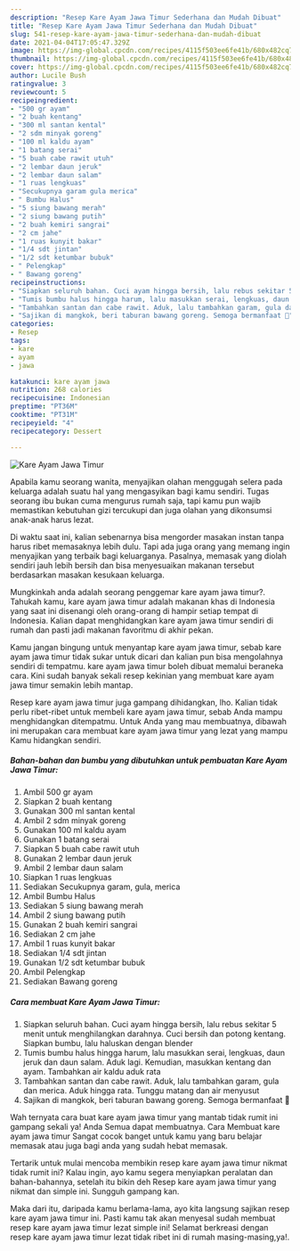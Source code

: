 ```yaml
---
description: "Resep Kare Ayam Jawa Timur Sederhana dan Mudah Dibuat"
title: "Resep Kare Ayam Jawa Timur Sederhana dan Mudah Dibuat"
slug: 541-resep-kare-ayam-jawa-timur-sederhana-dan-mudah-dibuat
date: 2021-04-04T17:05:47.329Z
image: https://img-global.cpcdn.com/recipes/4115f503ee6fe41b/680x482cq70/kare-ayam-jawa-timur-foto-resep-utama.jpg
thumbnail: https://img-global.cpcdn.com/recipes/4115f503ee6fe41b/680x482cq70/kare-ayam-jawa-timur-foto-resep-utama.jpg
cover: https://img-global.cpcdn.com/recipes/4115f503ee6fe41b/680x482cq70/kare-ayam-jawa-timur-foto-resep-utama.jpg
author: Lucile Bush
ratingvalue: 3
reviewcount: 5
recipeingredient:
- "500 gr ayam"
- "2 buah kentang"
- "300 ml santan kental"
- "2 sdm minyak goreng"
- "100 ml kaldu ayam"
- "1 batang serai"
- "5 buah cabe rawit utuh"
- "2 lembar daun jeruk"
- "2 lembar daun salam"
- "1 ruas lengkuas"
- "Secukupnya garam gula merica"
- " Bumbu Halus"
- "5 siung bawang merah"
- "2 siung bawang putih"
- "2 buah kemiri sangrai"
- "2 cm jahe"
- "1 ruas kunyit bakar"
- "1/4 sdt jintan"
- "1/2 sdt ketumbar bubuk"
- " Pelengkap"
- " Bawang goreng"
recipeinstructions:
- "Siapkan seluruh bahan. Cuci ayam hingga bersih, lalu rebus sekitar 5 menit untuk menghilangkan darahnya. Cuci bersih dan potong kentang. Siapkan bumbu, lalu haluskan dengan blender"
- "Tumis bumbu halus hingga harum, lalu masukkan serai, lengkuas, daun jeruk dan daun salam. Aduk lagi. Kemudian, masukkan kentang dan ayam. Tambahkan air kaldu aduk rata"
- "Tambahkan santan dan cabe rawit. Aduk, lalu tambahkan garam, gula dan merica. Aduk hingga rata. Tunggu matang dan air menyusut"
- "Sajikan di mangkok, beri taburan bawang goreng. Semoga bermanfaat 💚"
categories:
- Resep
tags:
- kare
- ayam
- jawa

katakunci: kare ayam jawa 
nutrition: 268 calories
recipecuisine: Indonesian
preptime: "PT36M"
cooktime: "PT31M"
recipeyield: "4"
recipecategory: Dessert

---
```



![Kare Ayam Jawa Timur](https://img-global.cpcdn.com/recipes/4115f503ee6fe41b/680x482cq70/kare-ayam-jawa-timur-foto-resep-utama.jpg)

Apabila kamu seorang wanita, menyajikan olahan menggugah selera pada keluarga adalah suatu hal yang mengasyikan bagi kamu sendiri. Tugas seorang ibu bukan cuma mengurus rumah saja, tapi kamu pun wajib memastikan kebutuhan gizi tercukupi dan juga olahan yang dikonsumsi anak-anak harus lezat.

Di waktu  saat ini, kalian sebenarnya bisa mengorder masakan instan tanpa harus ribet memasaknya lebih dulu. Tapi ada juga orang yang memang ingin menyajikan yang terbaik bagi keluarganya. Pasalnya, memasak yang diolah sendiri jauh lebih bersih dan bisa menyesuaikan makanan tersebut berdasarkan masakan kesukaan keluarga. 



Mungkinkah anda adalah seorang penggemar kare ayam jawa timur?. Tahukah kamu, kare ayam jawa timur adalah makanan khas di Indonesia yang saat ini disenangi oleh orang-orang di hampir setiap tempat di Indonesia. Kalian dapat menghidangkan kare ayam jawa timur sendiri di rumah dan pasti jadi makanan favoritmu di akhir pekan.

Kamu jangan bingung untuk menyantap kare ayam jawa timur, sebab kare ayam jawa timur tidak sukar untuk dicari dan kalian pun bisa mengolahnya sendiri di tempatmu. kare ayam jawa timur boleh dibuat memalui beraneka cara. Kini sudah banyak sekali resep kekinian yang membuat kare ayam jawa timur semakin lebih mantap.

Resep kare ayam jawa timur juga gampang dihidangkan, lho. Kalian tidak perlu ribet-ribet untuk membeli kare ayam jawa timur, sebab Anda mampu menghidangkan ditempatmu. Untuk Anda yang mau membuatnya, dibawah ini merupakan cara membuat kare ayam jawa timur yang lezat yang mampu Kamu hidangkan sendiri.

<!--inarticleads1-->

##### Bahan-bahan dan bumbu yang dibutuhkan untuk pembuatan Kare Ayam Jawa Timur:

1. Ambil 500 gr ayam
1. Siapkan 2 buah kentang
1. Gunakan 300 ml santan kental
1. Ambil 2 sdm minyak goreng
1. Gunakan 100 ml kaldu ayam
1. Gunakan 1 batang serai
1. Siapkan 5 buah cabe rawit utuh
1. Gunakan 2 lembar daun jeruk
1. Ambil 2 lembar daun salam
1. Siapkan 1 ruas lengkuas
1. Sediakan Secukupnya garam, gula, merica
1. Ambil  Bumbu Halus
1. Sediakan 5 siung bawang merah
1. Ambil 2 siung bawang putih
1. Gunakan 2 buah kemiri sangrai
1. Sediakan 2 cm jahe
1. Ambil 1 ruas kunyit bakar
1. Sediakan 1/4 sdt jintan
1. Gunakan 1/2 sdt ketumbar bubuk
1. Ambil  Pelengkap
1. Sediakan  Bawang goreng




<!--inarticleads2-->

##### Cara membuat Kare Ayam Jawa Timur:

1. Siapkan seluruh bahan. Cuci ayam hingga bersih, lalu rebus sekitar 5 menit untuk menghilangkan darahnya. Cuci bersih dan potong kentang. Siapkan bumbu, lalu haluskan dengan blender
1. Tumis bumbu halus hingga harum, lalu masukkan serai, lengkuas, daun jeruk dan daun salam. Aduk lagi. Kemudian, masukkan kentang dan ayam. Tambahkan air kaldu aduk rata
1. Tambahkan santan dan cabe rawit. Aduk, lalu tambahkan garam, gula dan merica. Aduk hingga rata. Tunggu matang dan air menyusut
1. Sajikan di mangkok, beri taburan bawang goreng. Semoga bermanfaat 💚




Wah ternyata cara buat kare ayam jawa timur yang mantab tidak rumit ini gampang sekali ya! Anda Semua dapat membuatnya. Cara Membuat kare ayam jawa timur Sangat cocok banget untuk kamu yang baru belajar memasak atau juga bagi anda yang sudah hebat memasak.

Tertarik untuk mulai mencoba membikin resep kare ayam jawa timur nikmat tidak rumit ini? Kalau ingin, ayo kamu segera menyiapkan peralatan dan bahan-bahannya, setelah itu bikin deh Resep kare ayam jawa timur yang nikmat dan simple ini. Sungguh gampang kan. 

Maka dari itu, daripada kamu berlama-lama, ayo kita langsung sajikan resep kare ayam jawa timur ini. Pasti kamu tak akan menyesal sudah membuat resep kare ayam jawa timur lezat simple ini! Selamat berkreasi dengan resep kare ayam jawa timur lezat tidak ribet ini di rumah masing-masing,ya!.

